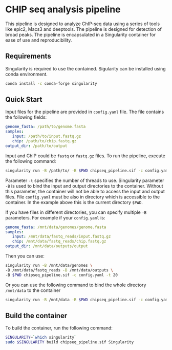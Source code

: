 # CHIP seq analysis pipeline


This pipeline is designed to analyze ChIP-seq data using a series of tools like epic2, Macs3 and deeptools. The pipeline is designed for detection of broad peaks. The pipeline is encapsulated in a Singularity container for ease of use and reproducibility.

## Requirements 
Singularity is required to use the contained. Sigularity can be installed using conda environment. 

```bash
conda install -c conda-forge singularity
```

## Quick Start

Input files for the pipeline are provided in `config.yaml` file. The file contains the following fields:

```yaml
genome_fasta: /path/to/genome.fasta
samples:
   input: /path/to/input.fastq.gz
   chip: /path/to/chip.fastq.gz
output_dir: /path/to/output
```

Input and ChIP could be `fastq` or `fastq.gz` files. To run the pipeline, execute the following command:

```bash
singularity run -B /path/to/ -B $PWD chipseq_pipeline.sif -c config.yaml -t 20
``` 
Parameter `-t` specifies the number of threads to use. Singularity parameter `-B` is used to bind the input and output directories to the container. Without this parameter, the container will not be able to access the input and output files. File `config.yaml` must be also in directory which is accessible to the container. In the example above this is the current directory `$PWD`. 

If you have files in different directories, you can specify multiple `-B` parameters. For example if your `config.yaml` is:
```yaml
genome_fasta: /mnt/data/genomes/genome.fasta
samples:
   input: /mnt/data/fastq_reads/input.fastq.gz
   chip: /mnt/data/fastq_reads/chip.fastq.gz
output_dir: /mnt/data/outputs/output
```

Then you can use:
```bash
singularity run -B /mnt/data/genomes \
-B /mnt/data/fastq_reads -B /mnt/data/outputs \
-B $PWD chipseq_pipeline.sif -c config.yaml -t 20
```
Or you can use the following command to bind the whole directory `/mnt/data` to the container
```bash
singularity run -B /mnt/data -B $PWD chipseq_pipeline.sif -c config.yaml -t 20
```


## Build the container

To build the container, run the following command:

```bash
SINGULARITY=`which singularity`
sudo $SINGULARITY build chipseq_pipeline.sif Singularity
```